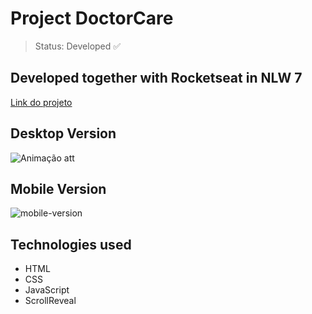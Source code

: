 <h1>Project DoctorCare</h1>

> Status: Developed ✅

<h2 >Developed together with Rocketseat in NLW 7 </h2>

<a href="https://milton1812.github.io/DoctorCare/#home" target="_blank">Link do projeto<a> 
  
  ## Desktop Version
![Animação att](https://user-images.githubusercontent.com/103965008/167302794-3b3fb865-e686-49aa-9ab1-1584df92a471.gif)
  
  ## Mobile Version
![mobile-version](https://user-images.githubusercontent.com/103965008/167303191-dec24553-c695-4ebf-b7b6-e343cf150864.gif)

 ## Technologies used
  <ul>
    <li>HTML
    <li>CSS
    <li>JavaScript
    <li>ScrollReveal
  <ul>


